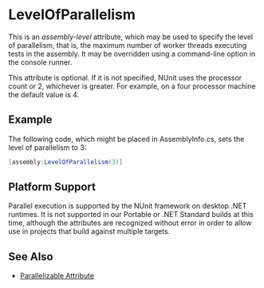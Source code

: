 # LevelOfParallelism

This is an _assembly-level_ attribute, which may be used to specify the level of
parallelism, that is, the maximum number of worker threads executing tests in the assembly.
It may be overridden using a command-line option in the console runner.

This attribute is optional. If it is not specified, NUnit uses the processor count or 2,
whichever is greater. For example, on a four processor machine the default value is 4.

## Example

The following code, which might be placed in AssemblyInfo.cs, sets the level of parallelism to 3:

```csharp
[assembly:LevelOfParallelism(3)]
```

## Platform Support

Parallel execution is supported by the NUnit framework on desktop .NET runtimes. It is not supported in our Portable or .NET Standard builds at this time, although the attributes are recognized without error in order to allow use in projects that build against multiple targets.

## See Also

* [Parallelizable Attribute](parallelizable.md)

